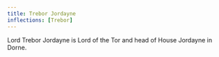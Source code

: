 ```yaml
---
title: Trebor Jordayne
inflections: [Trebor]
---
```


Lord Trebor Jordayne is Lord of the Tor and head of House Jordayne in Dorne.


